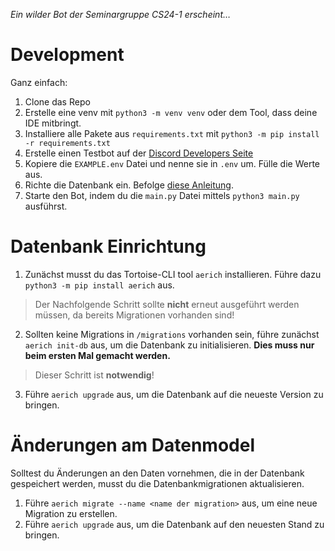 *Ein wilder Bot der Seminargruppe CS24-1 erscheint…*

# Development

Ganz einfach:

1. Clone das Repo
2. Erstelle eine venv mit `python3 -m venv venv` oder dem Tool, dass deine IDE mitbringt.
3. Installiere alle Pakete aus `requirements.txt` mit `python3 -m pip install -r requirements.txt`
4. Erstelle einen Testbot auf der [Discord Developers Seite](https://discord.com/developers)
5. Kopiere die `EXAMPLE.env` Datei und nenne sie in `.env` um. Fülle die Werte aus.
6. Richte die Datenbank ein. Befolge [diese Anleitung](#Datenbank-Einrichtung).
7. Starte den Bot, indem du die `main.py` Datei mittels `python3 main.py` ausführst.

# Datenbank Einrichtung
1. Zunächst musst du das Tortoise-CLI tool `aerich` installieren. Führe dazu `python3 -m pip install aerich` aus.

> Der Nachfolgende Schritt sollte **nicht** erneut ausgeführt werden müssen, da bereits Migrationen vorhanden sind!
2. Sollten keine Migrations in `/migrations` vorhanden sein, führe zunächst `aerich init-db` aus, um die Datenbank zu initialisieren. **Dies muss nur beim ersten Mal gemacht werden.**

> Dieser Schritt ist **notwendig**!
3. Führe `aerich upgrade` aus, um die Datenbank auf die neueste Version zu bringen.

# Änderungen am Datenmodel

Solltest du Änderungen an den Daten vornehmen, die in der Datenbank gespeichert werden, musst du die Datenbankmigrationen aktualisieren.

1. Führe `aerich migrate --name <name der migration>` aus, um eine neue Migration zu erstellen.
2. Führe `aerich upgrade` aus, um die Datenbank auf den neuesten Stand zu bringen.
